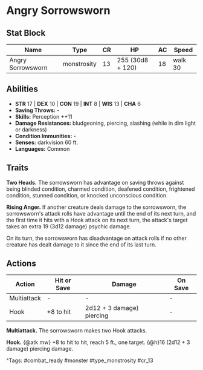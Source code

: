 # Angry Sorrowsworn

## Stat Block

| Name | Type | CR | HP | AC | Speed |
|------|------|----|----|----|-------|
| Angry Sorrowsworn | monstrosity | 13 | 255 (30d8 + 120) | 18 | walk 30 |

## Abilities

- **STR** 17 | **DEX** 10 | **CON** 19 | **INT** 8 | **WIS** 13 | **CHA** 6
- **Saving Throws:** -  
- **Skills:** Perception ++11  
- **Damage Resistances:** bludgeoning, piercing, slashing (while in dim light or darkness)  
- **Condition Immunities:** -  
- **Senses:** darkvision 60 ft.  
- **Languages:** Common

## Traits

**Two Heads.** The sorrowsworn has advantage on saving throws against being blinded condition, charmed condition, deafened condition, frightened condition, stunned condition, or knocked unconscious condition.

**Rising Anger.** If another creature deals damage to the sorrowsworn, the sorrowsworn's attack rolls have advantage until the end of its next turn, and the first time it hits with a Hook attack on its next turn, the attack's target takes an extra 19 (3d12 damage) psychic damage.

On its turn, the sorrowsworn has disadvantage on attack rolls if no other creature has dealt damage to it since the end of its last turn.


## Actions

| Action | Hit or Save | Damage | On Save |
|--------|--------------|--------|----------|
| Multiattack | - | - | - |
| Hook | +8 to hit | 2d12 + 3 damage) piercing | - |

**Multiattack.** The sorrowsworn makes two Hook attacks.

**Hook.** {@atk mw} +8 to hit to hit, reach 5 ft., one target. {@h}16 (2d12 + 3 damage) piercing damage.


^Tags: #combat_ready #monster #type_monstrosity #cr_13